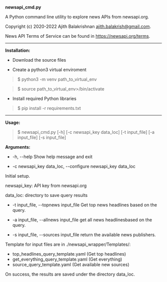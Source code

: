 **newsapi_cmd.py**

A Python command line utility to explore news APIs from newsapi.org.


Copyright (c) 2020-2022 Ajith Balakrishnan ajith.balakrish@gmail.com.


News API Terms of Service can be found in https://newsapi.org/terms.

  

------------

**Installation:** 

- Download the source files

- Create a python3 virtual enviroment

> $ python3 -m venv path_to_virtual_env

> $ source path_to_virtual_env>/bin/activate

- Install required Python libraries

> $ pip install -r requirements.txt

------------

**Usage:**

> $ newsapi_cmd.py [-h] [-c newsapi_key data_loc] [-t input_file] [-a input_file] [-s input_file]

  

**Arguments:**

- -h, --help 
Show help message and exit

- -c newsapi_key data_loc, --configure newsapi_key data_loc

Initial setup.

newsapi_key: API key from newsapi.org

data_loc: directory to save query results

- -t input_file, --topnews input_file
Get top news headlines based on the query.

- -a input_file, --allnews input_file 
get all news headlinesbased on the query.

- -s input_file, --sources input_file 
return the available news publishers.


Template for input files are in ./newsapi_wrapper/Templates/:

 - top_headlines_query_template.yaml (Get top headlines)
 - get_everything_query_template.yaml (Get everything)
 - source_query_template.yaml (Get available new sources)

On success, the results are saved under the directory data_loc.